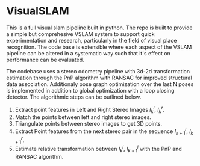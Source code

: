 # VisualSLAM
This is a full visual slam pipeline built in python. The repo is built to provide a simple but comprehesive VSLAM system to support quick experimentation and research, particularly in the field of visual place recognition. The code base is extensible where each aspect of the VSLAM pipeline can be altered in a systematic way such that it's effect on performance can be evaluated. 

The codebase uses a stereo odometry pipeline with 3d-2d transformation estimation through the PnP algorithm with RANSAC for improved structural data association. Additionaly pose graph optimization over the last N poses is implemented in addition to global optimization with a loop closing detector. The algorithmic steps can be outlined below. 

1. Extract point features in Left and Right Stereo Images $I^{l}_{k}$,  $I^{r}_k$.
2. Match the points between left and right stereo images.
3. Triangulate points between stereo images to get 3D points.
4. Extract Point features from the next stereo pair in the sequence $I^{l}_{k+1}$, $I^{r}_{k+1}$.
5. Estimate relative transformation between $I^{l}_k$, $I^{l}_{k+1}$ with the PnP and RANSAC algorithm.
